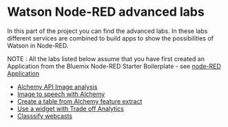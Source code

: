 # Watson Node-RED advanced labs

In this part of the project you can find the advanced labs. In these labs different services are combined to build apps to show the possibilities of Watson in Node-RED.

NOTE : All the labs listed below assume that you have first created an Application from the Bluemix Node-RED Starter Boilerplate - see [node-RED Application](../node-RED_labs/README.md)

- [Alchemy API Image analysis](alchemy_image_analysis_thumbs/alchemy_image_analysis_thumbs.md)
- [Image to speech with Alchemy](alchemy_image_to_speech/alch_image_to_speech.md)
- [Create a table from Alchemy feature extract](alchemy_output_table/AApi-table-lab.md)
- [Use a widget with Trade off Analytics](tradeoff_analytics_widget/lab_tradeoff_analytics_widget.md)
- [Classsify webcasts](webcast_classifier_beta/lab_webcast_classifier.md)
